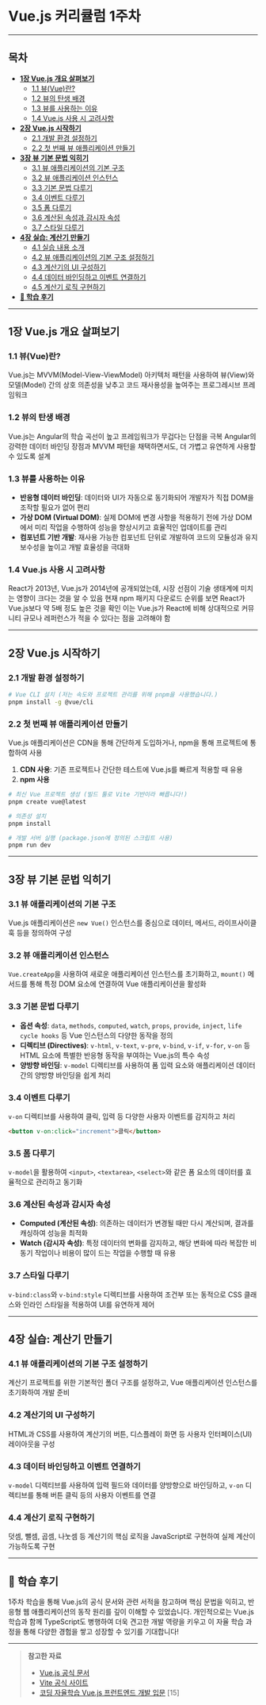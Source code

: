 # Vue.js 커리큘럼 1주차

---

## 목차

-   **[1장 Vue.js 개요 살펴보기](#1장-vuejs-개요-살펴보기)**
    -   [1.1 뷰(Vue)란?](#11-뷰vue란)
    -   [1.2 뷰의 탄생 배경](#12-뷰의-탄생-배경)
    -   [1.3 뷰를 사용하는 이유](#13-뷰를-사용하는-이유)
    -   [1.4 Vue.js 사용 시 고려사항](#14-vuejs-사용-시-고려사항)
-   **[2장 Vue.js 시작하기](#2장-vuejs-시작하기)**
    -   [2.1 개발 환경 설정하기](#21-개발-환경-설정하기)
    -   [2.2 첫 번째 뷰 애플리케이션 만들기](#22-첫-번째-뷰-애플리케이션-만들기)
-   **[3장 뷰 기본 문법 익히기](#3장-뷰-기본-문법-익히기)**
    -   [3.1 뷰 애플리케이션의 기본 구조](#31-뷰-애플리케이션의-기본-구조)
    -   [3.2 뷰 애플리케이션 인스턴스](#32-뷰-애플리케이션-인스턴스)
    -   [3.3 기본 문법 다루기](#33-기본-문법-다루기)
    -   [3.4 이벤트 다루기](#34-이벤트-다루기)
    -   [3.5 폼 다루기](#35-폼-다루기)
    -   [3.6 계산된 속성과 감시자 속성](#36-계산된-속성과-감시자-속성)
    -   [3.7 스타일 다루기](#37-스타일-다루기)
-   **[4장 실습: 계산기 만들기](#4장-실습-계산기-만들기)**
    -   [4.1 실습 내용 소개](#41-실습-내용-소개)
    -   [4.2 뷰 애플리케이션의 기본 구조 설정하기](#42-뷰-애플리케이션의-기본-구조-설정하기)
    -   [4.3 계산기의 UI 구성하기](#43-계산기의-ui-구성하기)
    -   [4.4 데이터 바인딩하고 이벤트 연결하기](#44-데이터-바인딩하고-이벤트-연결하기)
    -   [4.5 계산기 로직 구현하기](#45-계산기-로직-구현하기)
-   **[📝 학습 후기](#학습-후기)**

---

## 1장 Vue.js 개요 살펴보기

### 1.1 뷰(Vue)란?
Vue.js는 MVVM(Model-View-ViewModel) 아키텍처 패턴을 사용하여 뷰(View)와 모델(Model) 간의 상호 의존성을 낮추고 코드 재사용성을 높여주는 프로그레시브 프레임워크

### 1.2 뷰의 탄생 배경
Vue.js는 Angular의 학습 곡선이 높고 프레임워크가 무겁다는 단점을 극복
Angular의 강력한 데이터 바인딩 장점과 MVVM 패턴을 채택하면서도, 더 가볍고 유연하게 사용할 수 있도록 설계

### 1.3 뷰를 사용하는 이유
*   **반응형 데이터 바인딩**: 데이터와 UI가 자동으로 동기화되어 개발자가 직접 DOM을 조작할 필요가 없어 편리
*   **가상 DOM (Virtual DOM)**: 실제 DOM에 변경 사항을 적용하기 전에 가상 DOM에서 미리 작업을 수행하여 성능을 향상시키고 효율적인 업데이트를 관리
*   **컴포넌트 기반 개발**: 재사용 가능한 컴포넌트 단위로 개발하여 코드의 모듈성과 유지보수성을 높이고 개발 효율성을 극대화

### 1.4 Vue.js 사용 시 고려사항
React가 2013년, Vue.js가 2014년에 공개되었는데, 시장 선점이 기술 생태계에 미치는 영향이 크다는 것을 알 수 있음
현재 npm 패키지 다운로드 순위를 보면 React가 Vue.js보다 약 5배 정도 높은 것을 확인 
이는 Vue.js가 React에 비해 상대적으로 커뮤니티 규모나 레퍼런스가 적을 수 있다는 점을 고려해야 함

---

## 2장 Vue.js 시작하기

### 2.1 개발 환경 설정하기

```bash
# Vue CLI 설치 (저는 속도와 프로젝트 관리를 위해 pnpm을 사용했습니다.)
pnpm install -g @vue/cli
```

### 2.2 첫 번째 뷰 애플리케이션 만들기
Vue.js 애플리케이션은 CDN을 통해 간단하게 도입하거나, npm을 통해 프로젝트에 통합하여 사용

1.  **CDN 사용**: 기존 프로젝트나 간단한 테스트에 Vue.js를 빠르게 적용할 때 유용
2.  **npm 사용**

```bash
# 최신 Vue 프로젝트 생성 (빌드 툴로 Vite 기반이라 빠릅니다!)
pnpm create vue@latest

# 의존성 설치
pnpm install

# 개발 서버 실행 (package.json에 정의된 스크립트 사용)
pnpm run dev
```

---

## 3장 뷰 기본 문법 익히기

### 3.1 뷰 애플리케이션의 기본 구조
Vue.js 애플리케이션은 `new Vue()` 인스턴스를 중심으로 데이터, 메서드, 라이프사이클 훅 등을 정의하여 구성

### 3.2 뷰 애플리케이션 인스턴스
`Vue.createApp`을 사용하여 새로운 애플리케이션 인스턴스를 초기화하고, `mount()` 메서드를 통해 특정 DOM 요소에 연결하여 Vue 애플리케이션을 활성화

### 3.3 기본 문법 다루기
*   **옵션 속성**: `data`, `methods`, `computed`, `watch`, `props`, `provide`, `inject`, `life cycle hooks` 등 Vue 인스턴스의 다양한 동작을 정의
*   **디렉티브 (Directives)**: `v-html`, `v-text`, `v-pre`, `v-bind`, `v-if`, `v-for`, `v-on` 등 HTML 요소에 특별한 반응형 동작을 부여하는 Vue.js의 특수 속성
*   **양방향 바인딩**: `v-model` 디렉티브를 사용하여 폼 입력 요소와 애플리케이션 데이터 간의 양방향 바인딩을 쉽게 처리

### 3.4 이벤트 다루기
`v-on` 디렉티브를 사용하여 클릭, 입력 등 다양한 사용자 이벤트를 감지하고 처리

```html
<button v-on:click="increment">클릭</button>
```

### 3.5 폼 다루기
`v-model`을 활용하여 `<input>`, `<textarea>`, `<select>`와 같은 폼 요소의 데이터를 효율적으로 관리하고 동기화

### 3.6 계산된 속성과 감시자 속성
*   **Computed (계산된 속성)**: 의존하는 데이터가 변경될 때만 다시 계산되며, 결과를 캐싱하여 성능을 최적화
*   **Watch (감시자 속성)**: 특정 데이터의 변화를 감지하고, 해당 변화에 따라 복잡한 비동기 작업이나 비용이 많이 드는 작업을 수행할 때 유용

### 3.7 스타일 다루기
`v-bind:class`와 `v-bind:style` 디렉티브를 사용하여 조건부 또는 동적으로 CSS 클래스와 인라인 스타일을 적용하여 UI를 유연하게 제어

---

## 4장 실습: 계산기 만들기

### 4.1 뷰 애플리케이션의 기본 구조 설정하기
계산기 프로젝트를 위한 기본적인 폴더 구조를 설정하고, Vue 애플리케이션 인스턴스를 초기화하여 개발 준비

### 4.2 계산기의 UI 구성하기
HTML과 CSS를 사용하여 계산기의 버튼, 디스플레이 화면 등 사용자 인터페이스(UI) 레이아웃을 구성

### 4.3 데이터 바인딩하고 이벤트 연결하기
`v-model` 디렉티브를 사용하여 입력 필드와 데이터를 양방향으로 바인딩하고, `v-on` 디렉티브를 통해 버튼 클릭 등의 사용자 이벤트를 연결

### 4.4 계산기 로직 구현하기
덧셈, 뺄셈, 곱셈, 나눗셈 등 계산기의 핵심 로직을 JavaScript로 구현하여 실제 계산이 가능하도록 구현

---

## 📝 학습 후기

1주차 학습을 통해 Vue.js의 공식 문서와 관련 서적을 참고하며 핵심 문법을 익히고, 반응형 웹 애플리케이션의 동작 원리를 깊이 이해할 수 있었습니다. 개인적으로는 Vue.js 학습과 함께 TypeScript도 병행하여 더욱 견고한 개발 역량을 키우고 이 자율 학습 과정을 통해 다양한 경험을 쌓고 성장할 수 있기를 기대합니다!

---

> **참고한 자료**
> *   [Vue.js 공식 문서](https://ko.vuejs.org/)
> *   [Vite 공식 사이트](https://ko.vite.dev/guide/)
> *   [코딩 자율학습 Vue.js 프런트엔드 개발 입문](https://github.com/gilbutITbook/080384/blob/master/README.md) [15]
